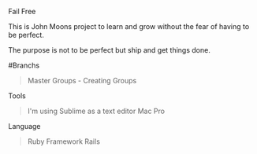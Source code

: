 Fail Free

This is John Moons project to learn and grow without the fear of having to be perfect. 

The purpose is not to be perfect but ship and get things done.

#Branchs
>Master
>Groups - Creating Groups


Tools 
>I'm using Sublime as a text editor
>Mac Pro

Language 
>Ruby
Framework
>Rails



